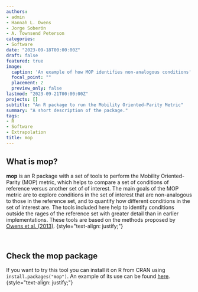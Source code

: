 ```yaml
---
authors:
- admin
- Hannah L. Owens
- Jorge Soberón
- A. Townsend Peterson
categories:
- Software
date: "2023-09-18T00:00:00Z"
draft: false
featured: true
image:
  caption: 'An example of how MOP identifies non-analogous conditions'
  focal_point: ""
  placement: 2
  preview_only: false
lastmod: "2023-09-21T00:00:00Z"
projects: []
subtitle: "An R package to run the Mobility Oriented-Parity Metric"
summary: "A short description of the package."
tags:
- R
- Software
- Extrapolation
title: mop
---
```


## What is mop?

**mop** is an R package with a set of tools to perform the Mobility Oriented-Parity (MOP) metric, which helps to compare a set of conditions of reference versus another set of of interest. The main goals of the MOP metric are to explore conditions in the set of interest that are non-analogous to those in the reference set, and to quantify how different conditions in the set of interest are. The tools included here help to identify conditions outside the rages of the reference set with greater detail than in earlier implementations. These tools are based on the methods proposed by [Owens et al. (2013)](https://www.sciencedirect.com/science/article/abs/pii/S0304380013002159?via%3Dihub).
{style="text-align: justify;"}

<br>

## Check the mop package

If you want to try this tool you can install it on R from CRAN using `install.packages("mop")`. An example of its use can be found [here](https://github.com/marlonecobos/mop#mop-mobility-oriented-parity-metric).
{style="text-align: justify;"}

<br>